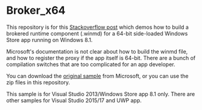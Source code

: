 # Broker_x64

This repository is for this [Stackoverflow post](https://stackoverflow.com/questions/44962542) which demos how to build a brokered runtime component (.winmd) for a 64-bit side-loaded Windows Store app running on Windows 8.1.

Microsoft's documentation is not clear about how to build the winmd file, and how to register the proxy if the app itself is 64-bit. There are a bunch of compilation switches that are too complicated for an app developer.

You can download the [original sample](https://code.msdn.microsoft.com/windowsapps/Brokered-Windows-Runtime-9d64cada) from Microsoft, or you can use the zip files in this repository. 

This sample is for Visual Studio 2013/Windows Store app 8.1 only. There are other samples for Visual Studio 2015/17 and UWP app.
